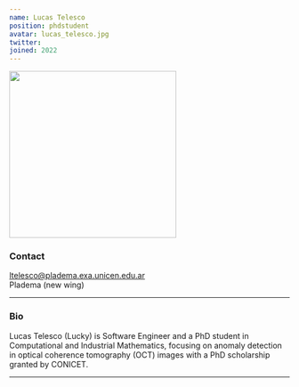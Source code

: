 ```yaml
---
name: Lucas Telesco
position: phdstudent
avatar: lucas_telesco.jpg
twitter:
joined: 2022
---
```


<img width="300" src="{{site.baseurl}}/images/people/{{page.avatar}}" data-action="zoom">

### Contact

<i class="fa fa-envelope-o"></i>  ltelesco@pladema.exa.unicen.edu.ar<br>
<i class="fa fa-building"></i> Pladema (new wing) <br>

<hr>

### Bio

Lucas Telesco (Lucky) is Software Engineer and a PhD student in Computational and Industrial Mathematics, focusing on anomaly detection in optical coherence tomography (OCT) images with a PhD scholarship granted by CONICET.


<hr>